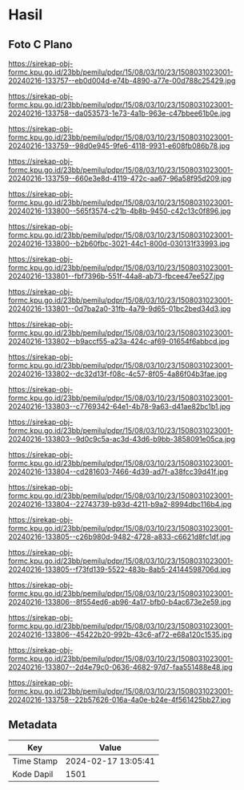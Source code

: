 # Hasil

## Foto C Plano

https://sirekap-obj-formc.kpu.go.id/23bb/pemilu/pdpr/15/08/03/10/23/1508031023001-20240216-133757--eb0d004d-e74b-4890-a77e-00d788c25429.jpg

https://sirekap-obj-formc.kpu.go.id/23bb/pemilu/pdpr/15/08/03/10/23/1508031023001-20240216-133758--da053573-1e73-4a1b-963e-c47bbee61b0e.jpg

https://sirekap-obj-formc.kpu.go.id/23bb/pemilu/pdpr/15/08/03/10/23/1508031023001-20240216-133759--98d0e945-9fe6-4118-9931-e608fb086b78.jpg

https://sirekap-obj-formc.kpu.go.id/23bb/pemilu/pdpr/15/08/03/10/23/1508031023001-20240216-133759--660e3e8d-4119-472c-aa67-96a58f95d209.jpg

https://sirekap-obj-formc.kpu.go.id/23bb/pemilu/pdpr/15/08/03/10/23/1508031023001-20240216-133800--565f3574-c21b-4b8b-9450-c42c13c0f896.jpg

https://sirekap-obj-formc.kpu.go.id/23bb/pemilu/pdpr/15/08/03/10/23/1508031023001-20240216-133800--b2b60fbc-3021-44c1-800d-030131f33993.jpg

https://sirekap-obj-formc.kpu.go.id/23bb/pemilu/pdpr/15/08/03/10/23/1508031023001-20240216-133801--fbf7396b-551f-44a8-ab73-fbcee47ee527.jpg

https://sirekap-obj-formc.kpu.go.id/23bb/pemilu/pdpr/15/08/03/10/23/1508031023001-20240216-133801--0d7ba2a0-31fb-4a79-9d65-01bc2bed34d3.jpg

https://sirekap-obj-formc.kpu.go.id/23bb/pemilu/pdpr/15/08/03/10/23/1508031023001-20240216-133802--b9accf55-a23a-424c-af69-01654f6abbcd.jpg

https://sirekap-obj-formc.kpu.go.id/23bb/pemilu/pdpr/15/08/03/10/23/1508031023001-20240216-133802--dc32d13f-f08c-4c57-8f05-4a86f04b3fae.jpg

https://sirekap-obj-formc.kpu.go.id/23bb/pemilu/pdpr/15/08/03/10/23/1508031023001-20240216-133803--c7769342-64e1-4b78-9a63-d41ae82bc1b1.jpg

https://sirekap-obj-formc.kpu.go.id/23bb/pemilu/pdpr/15/08/03/10/23/1508031023001-20240216-133803--9d0c9c5a-ac3d-43d6-b9bb-3858091e05ca.jpg

https://sirekap-obj-formc.kpu.go.id/23bb/pemilu/pdpr/15/08/03/10/23/1508031023001-20240216-133804--cd281603-7466-4d39-ad7f-a38fcc39d41f.jpg

https://sirekap-obj-formc.kpu.go.id/23bb/pemilu/pdpr/15/08/03/10/23/1508031023001-20240216-133804--22743739-b93d-4211-b9a2-8994dbc116b4.jpg

https://sirekap-obj-formc.kpu.go.id/23bb/pemilu/pdpr/15/08/03/10/23/1508031023001-20240216-133805--c26b980d-9482-4728-a833-c6621d8fc1df.jpg

https://sirekap-obj-formc.kpu.go.id/23bb/pemilu/pdpr/15/08/03/10/23/1508031023001-20240216-133805--f73fd139-5522-483b-8ab5-24144598706d.jpg

https://sirekap-obj-formc.kpu.go.id/23bb/pemilu/pdpr/15/08/03/10/23/1508031023001-20240216-133806--8f554ed6-ab96-4a17-bfb0-b4ac673e2e59.jpg

https://sirekap-obj-formc.kpu.go.id/23bb/pemilu/pdpr/15/08/03/10/23/1508031023001-20240216-133806--45422b20-992b-43c6-af72-e68a120c1535.jpg

https://sirekap-obj-formc.kpu.go.id/23bb/pemilu/pdpr/15/08/03/10/23/1508031023001-20240216-133807--2d4e79c0-0636-4682-97d7-faa551488e48.jpg

https://sirekap-obj-formc.kpu.go.id/23bb/pemilu/pdpr/15/08/03/10/23/1508031023001-20240216-133758--22b57626-016a-4a0e-b24e-4f561425bb27.jpg


## Metadata

| Key        | Value               |
| ---------- | ------------------- |
| Time Stamp | 2024-02-17 13:05:41 |
| Kode Dapil | 1501                |



